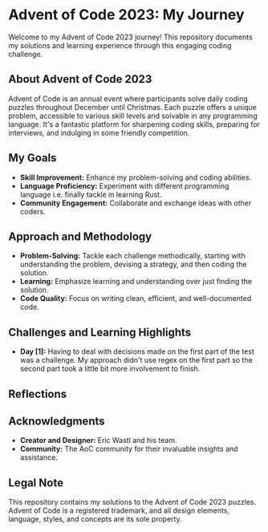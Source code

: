 # Advent of Code 2023: My Journey

Welcome to my Advent of Code 2023 journey! This repository documents my solutions and learning experience through this engaging coding challenge.

## About Advent of Code 2023

Advent of Code is an annual event where participants solve daily coding puzzles throughout December until Christmas. Each puzzle offers a unique problem, accessible to various skill levels and solvable in any programming language. It's a fantastic platform for sharpening coding skills, preparing for interviews, and indulging in some friendly competition.

## My Goals

- **Skill Improvement:** Enhance my problem-solving and coding abilities.
- **Language Proficiency:** Experiment with different programming language i.e. finally tackle in learning Rust.
- **Community Engagement:** Collaborate and exchange ideas with other coders.

## Approach and Methodology

- **Problem-Solving:** Tackle each challenge methodically, starting with understanding the problem, devising a strategy, and then coding the solution.
- **Learning:** Emphasize learning and understanding over just finding the solution.
- **Code Quality:** Focus on writing clean, efficient, and well-documented code.

## Challenges and Learning Highlights

- **Day [1]:** Having to deal with decisions made on the first part of the test was a challenge. My approach didn't use regex on the first part so the second part took a little bit more involvement to finish.


## Reflections


## Acknowledgments

- **Creator and Designer:** Eric Wastl and his team.
- **Community:** The AoC community for their invaluable insights and assistance.

## Legal Note

This repository contains my solutions to the Advent of Code 2023 puzzles. Advent of Code is a registered trademark, and all design elements, language, styles, and concepts are its sole property.